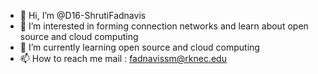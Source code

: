 - 👋 Hi, I’m @D16-ShrutiFadnavis
- 👀 I’m interested in forming connection networks and learn about open source and cloud computing
- 🌱 I’m currently learning open source and cloud computing
- 📫 How to reach me mail : fadnavissm@rknec.edu

<!---
D16-ShrutiFadnavis/D16-ShrutiFadnavis is a ✨ special ✨ repository because its `README.md` (this file) appears on your GitHub profile.
You can click the Preview link to take a look at your changes.
--->
